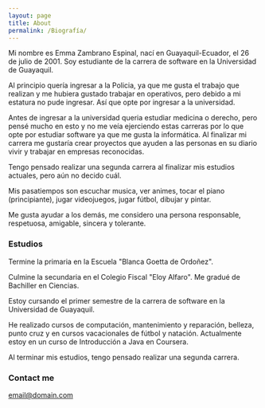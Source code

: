 ```yaml
---
layout: page
title: About
permalink: /Biografía/
---
```


Mi nombre es Emma Zambrano Espinal, nací en Guayaquil-Ecuador, el 26 de julio de 2001. Soy estudiante de la carrera de software en la Universidad de Guayaquil.

Al principio quería ingresar a la Policia, ya que me gusta el trabajo que realizan y me hubiera gustado trabajar en operativos, pero debido a mi estatura no pude ingresar. Así que opte por ingresar a la universidad.

Antes de ingresar a la universidad queria estudiar medicina o derecho, pero pensé mucho en esto y no me veía ejerciendo estas carreras por lo que opte por estudiar software ya que me gusta la informática. Al finalizar mi carrera me gustaría crear proyectos que ayuden a las personas en su diario vivir y trabajar en empresas reconocidas.

Tengo pensado realizar una segunda carrera al finalizar mis estudios actuales, pero aún no decido cuál.

Mis pasatiempos son escuchar musica, ver animes, tocar el piano (principiante), jugar videojuegos, jugar fútbol, dibujar y pintar. 

Me gusta ayudar a los demás, me considero una persona responsable, respetuosa, amigable, sincera y tolerante.


### Estudios

Termine la primaria en la Escuela "Blanca Goetta de Ordoñez".

Culmine la secundaria en el Colegio Fiscal "Eloy Alfaro". Me gradué de Bachiller en Ciencias.

Estoy cursando el primer semestre de la carrera de software en la Universidad de Guayaquil.

He realizado cursos de computación, mantenimiento y reparación, belleza, punto cruz y en cursos vacacionales de fútbol y natación. 
Actualmente estoy en un curso de Introducción a Java en Coursera.

Al terminar mis estudios, tengo pensado realizar una segunda carrera.


### Contact me

[email@domain.com](mailto:emma.zambranoesp"ug.edu.ec)
